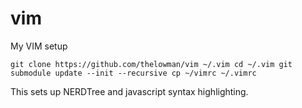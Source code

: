 # vim
My VIM setup

`
git clone https://github.com/thelowman/vim ~/.vim
cd ~/.vim
git submodule update --init --recursive
cp ~/vimrc ~/.vimrc
`

This sets up NERDTree and javascript syntax highlighting.
